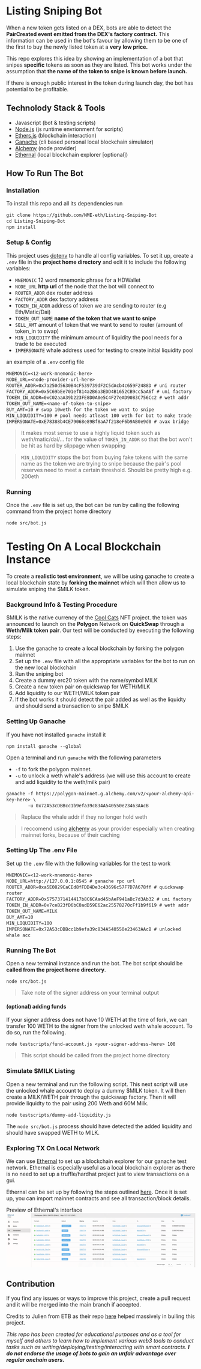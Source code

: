 # Listing Sniping Bot
When a new token gets listed on a DEX, bots are able to detect the **PairCreated event emitted from the DEX's factory contract.** This information can be used in the bot's favour by allowing them to be one of the first to buy the newly listed token at a **very low price.**

This repo explores this idea by showing an implementation of a bot that snipes **specific** tokens as soon as they are listed. This bot works under the assumption that **the name of the token to snipe is known before launch.** 

If there is enough public interest in the token during launch day, the bot has potential to be profitable.

## Technolody Stack & Tools
- Javascript (bot & testing scripts)
- [Node.js](https://nodejs.org/en/docs/guides/) (js runtime envrionment for scripts)
- [Ethers.js](https://docs.ethers.io/v5/) (blockchain interaction)
- [Ganache](https://github.com/trufflesuite/ganache-cli-archive) (cli based personal local blockchain simulator)
- [Alchemy](https://docs.alchemy.com/alchemy/) (node provider)
- [Ethernal](https://doc.tryethernal.com/) (local blockchain explorer [optional])

## How To Run The Bot
### Installation
To install this repo and all its dependencies run
```
git clone https://github.com/NME-eth/Listing-Sniping-Bot
cd Listing-Sniping-Bot
npm install
```
### Setup & Config
This project uses [dotenv](https://github.com/motdotla/dotenv#readme) to handle all config variables. To set it up, create a `.env` file in the **project home directory** and edit it to include the following variables:
- `MNEMONIC` 12 word mnemonic phrase for a HDWallet
- `NODE_URL` **http url** of the node that the bot will connect to
- `ROUTER_ADDR` dex router address
- `FACTORY_ADDR` dex factory address
- `TOKEN_IN_ADDR` address of token we are sending to router (e.g Eth/Matic/Dai)
- `TOKEN_OUT_NAME` **name of the token that we want to snipe**
- `SELL_AMT` amount of token that we want to send to router (amount of token_in to swap)
- `MIN_LIQUIDITY` the minimum amount of liquidity the pool needs for a trade to be executed
- `IMPERSONATE` whale address used for testing to create initial liquidity pool

an example of a `.env` config file 
```
MNEMONIC=<12-work-mnemonic-here>
NODE_URL=<node-provider-url-here>
ROUTER_ADDR=0x7a250d5630B4cF539739dF2C5dAcb4c659F2488D # uni router
FACTORY_ADDR=0x5C69bEe701ef814a2B6a3EDD4B1652CB9cc5aA6f # uni factory
TOKEN_IN_ADDR=0xC02aaA39b223FE8D0A0e5C4F27eAD9083C756Cc2 # weth addr
TOKEN_OUT_NAME=<name-of-token-to-snipe>
BUY_AMT=10 # swap 10weth for the token we want to snipe
MIN_LIQUIDITY=100 # pool needs atleast 100 weth for bot to make trade
IMPERSONATE=0xE78388b4CE79068e89Bf8aA7f218eF6b9AB0e9d0 # avax bridge 
```
>It makes most sense to use a highly liquid token such as weth/matic/dai/... for the value of `TOKEN_IN_ADDR` so that the bot won't be hit as hard by slippage when swapping

>`MIN_LIQUIDITY` stops the bot from buying fake tokens with the same name as the token we are trying to snipe because the pair's pool reserves need to meet a certain threshold. Should be pretty high e.g. 200eth

### Running 
Once the `.env` file is set up, the bot can be run by calling the following command from the project home directory
```
node src/bot.js
```

# Testing On A Local Blockchain Instance 
To create a **realistic test environment**, we will be using ganache to create a local blockchain state by **forking the mainnet** which will then allow us to simulate sniping the $MILK token. 

### Background Info & Testing Procedure
$MILK is the native currency of the [Cool Cats](https://www.coolcatsnft.com/) NFT project. the token was announced to launch on the **Polygon** Network on **QuickSwap** through a **Weth/Milk token pair**. Our test will be conducted by executing the following steps:

1. Use the ganache to create a local blockchain by forking the polygon mainnet 
2. Set up the `.env` file with all the appropriate variables for the bot to run on the new local blockchain
3. Run the sniping bot
4. Create a dummy erc20 token with the name/symbol MILK
4. Create a new token pair on quickswap for WETH/MILK
5. Add liquidity to our WETH/MILK token pair
6. If the bot works it should detect the pair added as well as the liquidty and should send a transaction to snipe $MILK
 
### Setting Up Ganache
If you have not installed `ganache` install it
```
npm install ganache --global
```

Open a terminal and run `ganache` with the following parameters
- `-f` to fork the polygon mainnet. 
- `-u` to unlock a weth whale's address (we will use this account to create and add liquidity to the weth/milk pair)
```
ganache -f https://polygon-mainnet.g.alchemy.com/v2/<your-alchemy-api-key-here> \
        -u 0x72A53cDBBcc1b9efa39c834A540550e23463AAcB
```
>Replace the whale addr if they no longer hold weth 

>I reccomend using [alchemy](https://docs.alchemy.com/alchemy/) as your provider especially when creating mainnet forks, because of their caching

### Setting Up The .env File
Set up the `.env` file with the following variables for the test to work
```
MNEMONIC=<12-work-mnemonic-here>
NODE_URL=http://127.0.0.1:8545 # ganache rpc url
ROUTER_ADDR=0xa5E0829CaCEd8fFDD4De3c43696c57F7D7A678ff # quickswap router
FACTORY_ADDR=0x5757371414417b8C6CAad45bAeF941aBc7d3Ab32 # uni factory
TOKEN_IN_ADDR=0x7ceB23fD6bC0adD59E62ac25578270cFf1b9f619 # weth addr
TOKEN_OUT_NAME=MILK
BUY_AMT=10 
MIN_LIQUIDITY=100 
IMPERSONATE=0x72A53cDBBcc1b9efa39c834A540550e23463AAcB # unlocked whale acc
```

### Running The Bot
Open a new terminal instance and run the bot. The bot script should be **called from the project home directory**.
```
node src/bot.js
```
>Take note of the signer address on your terminal output

#### (optional) adding funds 
If your signer address does not have 10 WETH at the time of fork, we can transfer 100 WETH to the signer from the unlocked weth whale account. To do so, run the following.
```
node testscripts/fund-account.js <your-signer-address-here> 100
```
>This script should be called from the project home directory

### Simulate $MILK Listing
Open a new terminal and run the following script. This next script will use the unlocked whale account to deploy a dummy $MILK token. It will then create a MILK/WETH pair through the quickswap factory. Then it will provide liquidty to the pair using 200 Weth and 60M Milk.
```
node testscripts/dummy-add-liquidity.js 
```

The `node src/bot.js` process should have detected the added liquidity and should have swapped WETH to MILK.

### Exploring TX On Local Network
We can use [Ethernal](https://doc.tryethernal.com/) to set up a blockchain explorer for our ganache test network. Ethernal is especially useful as a local blockchain explorer as there is no need to set up a truffle/hardhat project just to view transactions on a gui.

Ethernal can be set up by following the steps outlined [here](https://doc.tryethernal.com/getting-started/quickstart). Once it is set up, you can import mainnet contracts and see all transaction/block details.

Preview of Ethernal's interface
![Ethernal Preview](./EthernalScreenShot.png)

## Contribution
If you find any issues or ways to improve this project, create a pull request and it will be merged into the main branch if accepted.

Credits to Julien from ETB as their repo [here](https://github.com/jklepatch/eattheblocks/tree/master/screencast/322-uniswap-trading-bot) helped massively in builing this project.

*This repo has been created for educational purposes and as a tool for myself and others to learn how to implement various web3 tools to conduct tasks such as writing/deploying/testing/interacting with smart contracts. **I do not endorse the usage of bots to gain an unfair advantage over regular onchain users.***
